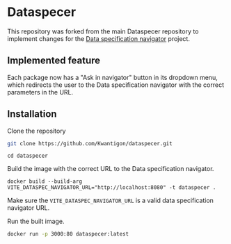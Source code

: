 # Dataspecer

This repository was forked from the main Dataspecer repository to implement changes for the [Data specification navigator](https://github.com/Kwantigon/DataSpecificationNavigator) project.

## Implemented feature

Each package now has a "Ask in navigator" button in its dropdown menu, which redirects the user to the Data specification navigator with the correct parameters in the URL.

## Installation

Clone the repository
```bash
git clone https://github.com/Kwantigon/dataspecer.git
```
```
cd dataspecer
```

Build the image with the correct URL to the Data specification navigator.
```
docker build --build-arg VITE_DATASPEC_NAVIGATOR_URL="http://localhost:8080" -t dataspecer .
```

Make sure the `VITE_DATASPEC_NAVIGATOR_URL` is a valid data specification navigator URL.

Run the built image.
```bash
docker run -p 3000:80 dataspecer:latest
```
